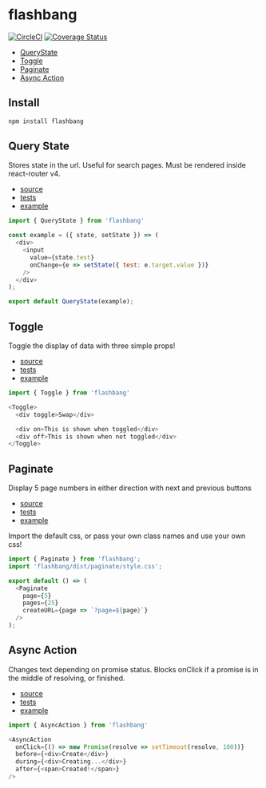 # flashbang

[![CircleCI](https://circleci.com/gh/kimmelsg/flashbang.svg?style=svg)](https://circleci.com/gh/kimmelsg/flashbang)
[![Coverage Status](https://coveralls.io/repos/github/kimmelsg/tracker/badge.svg?branch=master)](https://coveralls.io/github/kimmelsg/tracker?branch=master)

- [QueryState](#query-state)
- [Toggle](#toggle)
- [Paginate](#paginate)
- [Async Action](#async-action)

## Install

```js
npm install flashbang
```

## Query State

Stores state in the url. Useful for search pages. Must be rendered inside react-router v4.

- [source](/src/query-state.js)
- [tests](/tests/query-state.js)
- [example](/example/src/example/query-state.js)

```js
import { QueryState } from 'flashbang'

const example = ({ state, setState }) => (
  <div>
    <input
      value={state.test}
      onChange={e => setState({ test: e.target.value })}
    />
  </div>
);

export default QueryState(example);
```


## Toggle

Toggle the display of data with three simple props!

- [source](/src/toggle.js)
- [tests](/tests/toggle.js)
- [example](/example/src/example/toggle.js)

```js
import { Toggle } from 'flashbang'

<Toggle>
  <div toggle>Swap</div>

  <div on>This is shown when toggled</div>
  <div off>This is shown when not toggled</div>
</Toggle>
```


## Paginate

Display 5 page numbers in either direction with next and previous buttons

- [source](/src/paginate)
- [tests](/tests/paginate.js)
- [example](/example/src/example/paginate.js)

Import the default css, or pass your own class names and use your own css!

```js
import { Paginate } from 'flashbang';
import 'flashbang/dist/paginate/style.css';

export default () => (
  <Paginate
    page={5}
    pages={25}
    createURL={page => `?page=${page}`}
  />
);
```


## Async Action

Changes text depending on promise status. Blocks onClick if a promise is in the middle of resolving, or finished.

- [source](/src/async-action.js)
- [tests](/tests/async-action.js)
- [example](/example/src/example/async-action.js)

```js
import { AsyncAction } from 'flashbang'

<AsyncAction
  onClick={() => new Promise(resolve => setTimeout(resolve, 100))}
  before={<div>Create</div>}
  during={<div>Creating...</div>}
  after={<span>Created!</span>}
/>
```
